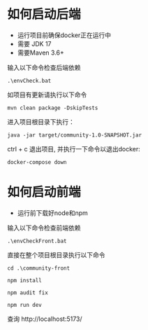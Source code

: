 # 如何启动后端
- 运行项目前确保docker正在运行中
- 需要 JDK 17
- 需要Maven 3.6+

输入以下命令检查后端依赖
```shell
.\envCheck.bat
```

如项目有更新请执行以下命令
```shell
mvn clean package -DskipTests
```

进入项目根目录下执行：
```shell
java -jar target/community-1.0-SNAPSHOT.jar
```

ctrl + c 退出项目, 并执行一下命令以退出docker:
```shell
docker-compose down
```
# 如何启动前端
- 运行前下载好node和npm

输入以下命令检查前端依赖
```shell
.\envCheckFront.bat
```

直接在整个项目根目录执行以下命令
```shell
cd .\community-front
```
```shell
npm install
```
```shell
npm audit fix
```
```shell
npm run dev
```
查询
http://localhost:5173/
